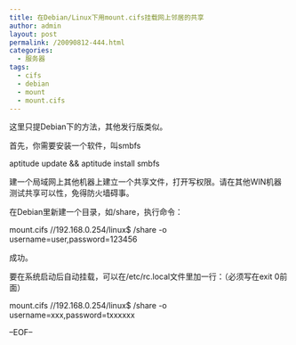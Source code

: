 ```yaml
---
title: 在Debian/Linux下用mount.cifs挂载网上邻居的共享
author: admin
layout: post
permalink: /20090812-444.html
categories:
  - 服务器
tags:
  - cifs
  - debian
  - mount
  - mount.cifs
---
```

这里只提Debian下的方法，其他发行版类似。

首先，你需要安装一个软件，叫smbfs

aptitude update && aptitude install smbfs

建一个局域网上其他机器上建立一个共享文件，打开写权限。请在其他WIN机器测试共享可以性，免得防火墙碍事。

在Debian里新建一个目录，如/share，执行命令：

mount.cifs //192.168.0.254/linux$ /share -o username=user,password=123456

成功。

要在系统启动后自动挂载，可以在/etc/rc.local文件里加一行：（必须写在exit 0前面）

mount.cifs //192.168.0.254/linux$ /share -o username=xxx,password=txxxxxx

&#8211;EOF&#8211;